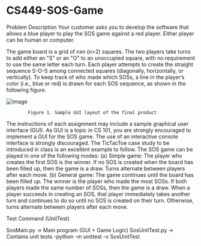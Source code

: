 # CS449-SOS-Game

Problem Description
Your customer asks you to develop the software that allows a blue player to play the SOS game against a red player. Either player can be human or computer.    

The game board is a grid of nxn (n>2) squares. The two players take turns to add either an "S" or an "O" to an unoccupied square, with no requirement to use the same letter each turn. Each player attempts to create the straight sequence S-O-S among connected squares (diagonally, horizontally, or vertically). To keep track of who made which SOSs, a line in the player’s color (i.e., blue or red) is drawn for each SOS sequence, as shown in the following figure.

![image](https://github.com/user-attachments/assets/68fc682f-aeb9-48ad-8b51-de21cdc8ce7f)



			Figure 1. Sample GUI layout of the final product
The instructions of each assignment may include a sample graphical user interface (GUI). As GUI is a topic in CS 101, you are strongly encouraged to implement a GUI for the SOS game.  The use of an interactive console interface is strongly discouraged. The TicTacToe case study to be introduced in class is an excellent example to follow. 
The SOS game can be played in one of the following modes: 
(a)	Simple game: The player who creates the first SOS is the winner. If no SOS is created when the board has been filled up, then the game is a draw. Turns alternate between players after each move.
(b)	General game: The game continues until the board has been filled up. The winner is the player who made the most SOSs. If both players made the same number of SOSs, then the game is a draw. When a player succeeds in creating an SOS, that player immediately takes another turn and continues to do so until no SOS is created on their turn. Otherwise, turns alternate between players after each move.


Test Command (UnitTest)

SosMain.py -> Main program (GUI + Game Logic)
SosUnitTest.py -> Contains unit tests
-python -m unittest -v SosUnitTest
